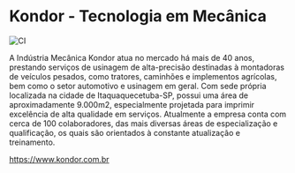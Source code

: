 # Kondor - Tecnologia em Mecânica

![CI](https://github.com/visualworks/kondor.com.br/workflows/CI/badge.svg)

A Indústria Mecânica Kondor atua no mercado há mais de 40 anos, prestando serviços de usinagem de alta-precisão destinadas à montadoras de veículos pesados, como tratores, caminhões e implementos agrícolas, bem como o setor automotivo e usinagem em geral. Com sede própria localizada na cidade de Itaquaquecetuba-SP, possui uma área de aproximadamente 9.000m2, especialmente projetada para imprimir excelência de alta qualidade em serviços. Atualmente a empresa conta com cerca de 100 colaboradores, das mais diversas áreas de especialização e qualificação, os quais são orientados à constante atualização e treinamento.

https://www.kondor.com.br